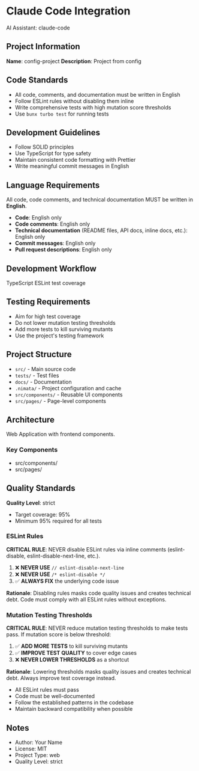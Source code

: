 # Claude Code Integration

AI Assistant: claude-code

## Project Information

**Name**: config-project **Description**: Project from config

## Code Standards

- All code, comments, and documentation must be written in English
- Follow ESLint rules without disabling them inline
- Write comprehensive tests with high mutation score thresholds
- Use `bunx turbo test` for running tests

## Development Guidelines

- Follow SOLID principles
- Use TypeScript for type safety
- Maintain consistent code formatting with Prettier
- Write meaningful commit messages in English

## Language Requirements

All code, code comments, and technical documentation MUST be written in
**English**.

- **Code**: English only
- **Code comments**: English only
- **Technical documentation** (README files, API docs, inline docs, etc.):
  English only
- **Commit messages**: English only
- **Pull request descriptions**: English only

## Development Workflow

TypeScript ESLint test coverage

## Testing Requirements

- Aim for high test coverage
- Do not lower mutation testing thresholds
- Add more tests to kill surviving mutants
- Use the project's testing framework

## Project Structure

- `src/` - Main source code
- `tests/` - Test files
- `docs/` - Documentation
- `.nimata/` - Project configuration and cache
- `src/components/` - Reusable UI components
- `src/pages/` - Page-level components

## Architecture

Web Application with frontend components.

### Key Components

- src/components/
- src/pages/

## Quality Standards

**Quality Level**: strict

- Target coverage: 95%
- Minimum 95% required for all tests

### ESLint Rules

**CRITICAL RULE**: NEVER disable ESLint rules via inline comments
(eslint-disable, eslint-disable-next-line, etc.).

1. ❌ **NEVER USE** `// eslint-disable-next-line`
2. ❌ **NEVER USE** `/* eslint-disable */`
3. ✅ **ALWAYS FIX** the underlying code issue

**Rationale**: Disabling rules masks code quality issues and creates technical
debt. Code must comply with all ESLint rules without exceptions.

### Mutation Testing Thresholds

**CRITICAL RULE**: NEVER reduce mutation testing thresholds to make tests pass.
If mutation score is below threshold:

1. ✅ **ADD MORE TESTS** to kill surviving mutants
2. ✅ **IMPROVE TEST QUALITY** to cover edge cases
3. ❌ **NEVER LOWER THRESHOLDS** as a shortcut

**Rationale**: Lowering thresholds masks quality issues and creates technical
debt. Always improve test coverage instead.

- All ESLint rules must pass
- Code must be well-documented
- Follow the established patterns in the codebase
- Maintain backward compatibility when possible

## Notes

- Author: Your Name
- License: MIT
- Project Type: web
- Quality Level: strict
